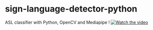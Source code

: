 # sign-language-detector-python


ASL classifier with Python, OpenCV and Mediapipe !
[![Watch the video]()](https://www.youtube.com/watch?v=MJCSjXepaAM)
